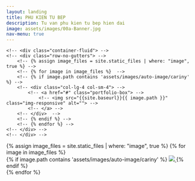 ```yaml
---
layout: landing
title: PHU KIEN TU BEP
description: Tu van phu kien tu bep hien dai
image: assets/images/00a-Banner.jpg
nav-menu: true
---
```


<!-- Main -->
<div id="main">

<!-- One -->
<!-- <section class="no-padding" id="one">	 -->
    <!-- <div class="container-fluid"> -->
	<!-- <div class="row-no-gutters"> -->
		<!-- {% assign image_files = site.static_files | where: "image", true %} -->
		<!-- {% for image in image_files %}	 -->
        <!-- {% if image.path contains 'assets/images/auto-image/cariny' %} -->
		<!-- <div class="col-lg-4 col-sm-4"> -->
			<!-- <a href="#" class="portfolio-box"> -->
				<!-- <img src="{{site.baseurl}}{{ image.path }}" class="img-responsive" alt=""> -->
			<!-- </a> -->
		<!-- </div>  -->
        <!-- {% endif %} -->
		<!-- {% endfor %} -->
	<!-- </div> -->
    <!-- </div> -->
<!-- </section> -->

<section id="photos">
<div class="container-fluid">
<div class="row-no-gutters">
	{% assign image_files = site.static_files | where: "image", true %}
	{% for image in image_files %}
	<div class="img_wrap">
		{% if image.path contains 'assets/images/auto-image/cariny' %}
		<a href="" class="portfolio-box">
		  <img src="{{site.baseurl}}{{ image.path }}" class="image" >	
		</a>
		{% endif %}
	</div>
   {% endfor %}
</div>
</div>
</div>

<!-- <script src="{{site.baseurl}}/js/photo-grid.js"></script> -->
<script>
function getRandomSize(min, max) {
  return Math.round(Math.random() * (max - min) + min);
}
</script>

</div>